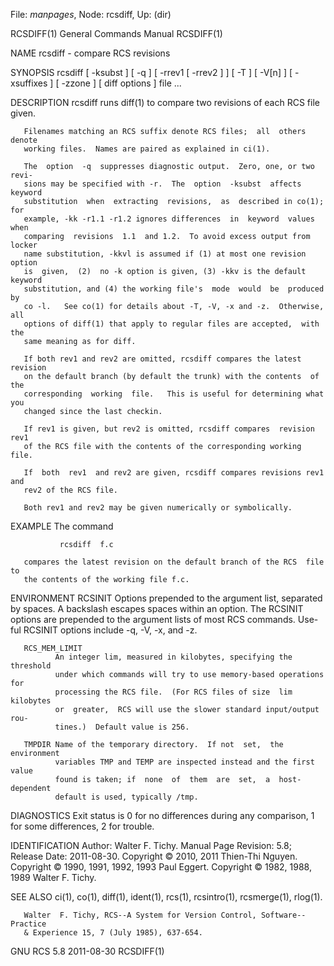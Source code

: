 File: *manpages*,  Node: rcsdiff,  Up: (dir)

RCSDIFF(1)                  General Commands Manual                 RCSDIFF(1)



NAME
       rcsdiff - compare RCS revisions

SYNOPSIS
       rcsdiff  [  -ksubst  ]  [ -q ] [ -rrev1 [ -rrev2 ] ] [ -T ] [ -V[n] ] [
       -xsuffixes ] [ -zzone ] [ diff options ] file ...

DESCRIPTION
       rcsdiff runs diff(1) to compare two revisions of each RCS file given.

       Filenames matching an RCS suffix denote RCS files;  all  others  denote
       working files.  Names are paired as explained in ci(1).

       The  option  -q  suppresses diagnostic output.  Zero, one, or two revi-
       sions may be specified with -r.  The  option  -ksubst  affects  keyword
       substitution  when  extracting  revisions,  as  described in co(1); for
       example, -kk -r1.1 -r1.2 ignores differences  in  keyword  values  when
       comparing  revisions  1.1  and 1.2.  To avoid excess output from locker
       name substitution, -kkvl is assumed if (1) at most one revision  option
       is  given,  (2)  no -k option is given, (3) -kkv is the default keyword
       substitution, and (4) the working file's  mode  would  be  produced  by
       co -l.   See co(1) for details about -T, -V, -x and -z.  Otherwise, all
       options of diff(1) that apply to regular files are accepted,  with  the
       same meaning as for diff.

       If both rev1 and rev2 are omitted, rcsdiff compares the latest revision
       on the default branch (by default the trunk) with the contents  of  the
       corresponding  working  file.   This is useful for determining what you
       changed since the last checkin.

       If rev1 is given, but rev2 is omitted, rcsdiff compares  revision  rev1
       of the RCS file with the contents of the corresponding working file.

       If  both  rev1  and rev2 are given, rcsdiff compares revisions rev1 and
       rev2 of the RCS file.

       Both rev1 and rev2 may be given numerically or symbolically.

EXAMPLE
       The command

               rcsdiff  f.c

       compares the latest revision on the default branch of the RCS  file  to
       the contents of the working file f.c.

ENVIRONMENT
       RCSINIT
              Options  prepended to the argument list, separated by spaces.  A
              backslash escapes spaces within an option.  The RCSINIT  options
              are  prepended to the argument lists of most RCS commands.  Use-
              ful RCSINIT options include -q, -V, -x, and -z.

       RCS_MEM_LIMIT
              An integer lim, measured in kilobytes, specifying the  threshold
              under which commands will try to use memory-based operations for
              processing the RCS file.  (For RCS files of size  lim  kilobytes
              or  greater,  RCS will use the slower standard input/output rou-
              tines.)  Default value is 256.

       TMPDIR Name of the temporary directory.  If not  set,  the  environment
              variables TMP and TEMP are inspected instead and the first value
              found is taken; if  none  of  them  are  set,  a  host-dependent
              default is used, typically /tmp.

DIAGNOSTICS
       Exit  status  is 0 for no differences during any comparison, 1 for some
       differences, 2 for trouble.

IDENTIFICATION
       Author: Walter F. Tichy.
       Manual Page Revision: 5.8; Release Date: 2011-08-30.
       Copyright © 2010, 2011 Thien-Thi Nguyen.
       Copyright © 1990, 1991, 1992, 1993 Paul Eggert.
       Copyright © 1982, 1988, 1989 Walter F. Tichy.

SEE ALSO
       ci(1), co(1),  diff(1),  ident(1),  rcs(1),  rcsintro(1),  rcsmerge(1),
       rlog(1).

       Walter  F. Tichy, RCS--A System for Version Control, Software--Practice
       & Experience 15, 7 (July 1985), 637-654.



GNU RCS 5.8                       2011-08-30                        RCSDIFF(1)
